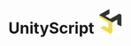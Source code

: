 # UnityScript <img height=45 src="https://github.com/paishee/unityscript/blob/main/assets/unityscript.png">
